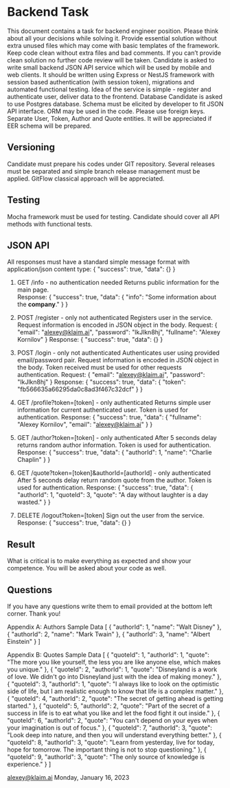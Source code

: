 # Backend Task 
This document contains a task for backend engineer position. Please think about all your  decisions while solving it. Provide essential solution without extra unused files which may come  with basic templates of the framework. Keep code clean without extra files and bad comments.  If you can’t provide clean solution no further code review will be taken. 
Candidate is asked to write small backend JSON API service which will be used by mobile and  web clients. It should be written using Express or NestJS framework with session based  authentication (with session token), migrations and automated functional testing. 
Idea of the service is simple - register and authenticate user, deliver data to the frontend. Database 
Candidate is asked to use Postgres database. Schema must be elicited by developer to fit  JSON API interface. ORM may be used in the code. Please use foreign keys. Separate User,  Token, Author and Quote entities. 
It will be appreciated if EER schema will be prepared. 
## Versioning 
Candidate must prepare his codes under GIT repository. Several releases must be separated  and simple branch release management must be applied. GitFlow classical approach will be  appreciated. 

## Testing 
Mocha framework must be used for testing. Candidate should cover all API methods with  functional tests. 

## JSON API 
All responses must have a standard simple message format with application/json content type: 
{ 
 "success": true, 
 "data": {} 
} 

1. GET /info - no authentication needed 
Returns public information for the main page.  
Response: 
{ 
 "success": true, 
 "data": { 
 "info": "Some information about the <b>company</b>."  } 
} 

2. POST /register - only not authenticated 
Registers user in the service. Request information is encoded in JSON object in the body. Request: 
{ 
 "email": "alexey@klaim.ai", 
 "password": "lkJlkn8hj", 
 "fullname": "Alexey Kornilov" 
} 
Response: 
{ 
 "success": true, 
 "data": {} 
} 
 
3. POST /login - only not authenticated 
Authenticates user using provided email/password pair. Request information is encoded in  JSON object in the body. Token received must be used for other requests authentication. 
Request: 
{ 
 "email": "alexey@klaim.ai", 
 "password": "lkJlkn8hj" 
} 
Response: 
{ 
 "success": true, 
 "data": { 
 "token": "fb566635a66295da0c8ad3f467c32dcf" 
 } 
} 

4. GET /profile?token=[token] - only authenticated 
Returns simple user information for current authenticated user. Token is used for authentication. Response: 
{ 
 "success": true, 
 "data": { 
 "fullname": "Alexey Kornilov", 
 "email": "alexey@klaim.ai" 
 } 
} 

5. GET /author?token=[token] - only authenticated 
After 5 seconds delay returns random author information. Token is used for authentication. Response: 
{ 
 "success": true, 
 "data": { 
 "authorId": 1, 
 "name": "Charlie Chaplin" 
 } 
} 

6. GET /quote?token=[token]&authorId=[authorId] - only authenticated After 5 seconds delay return random quote from the author. Token is used for authentication. Response: 
{ 
 "success": true, 
 "data": { 
 "authorId": 1, 
 "quoteId": 3, 
 "quote": "A day without laughter is a day wasted." 
 } 
} 

7. DELETE /logout?token=[token] 
Sign out the user from the service. 
Response: 
{ 
 "success": true, 
 "data": {} 
} 

## Result 
What is critical is to make everything as expected and show your competence. You will be  asked about your code as well. 

## Questions 
If you have any questions write them to email provided at the bottom left corner. Thank you! 

Appendix A: Authors Sample Data 
[ 
 { 
 "authorId": 1, 
 "name": "Walt Disney" 
 }, 
 { 
 "authorId": 2, 
 "name": "Mark Twain" 
 }, 
 { 
 "authorId": 3, 
 "name": "Albert Einstein" 
 } 
] 

Appendix B: Quotes Sample Data 
[ 
 { 
 "quoteId": 1, 
 "authorId": 1, 
 "quote": "The more you like yourself, the less you are like anyone else, which  makes you unique." 
 }, 
 { 
 "quoteId": 2, 
 "authorId": 1, 
 "quote": "Disneyland is a work of love. We didn't go into Disneyland just with  the idea of making money." 
 }, 
 { 
 "quoteId": 3, 
 "authorId": 1, 
 "quote": "I always like to look on the optimistic side of life, but I am  realistic enough to know that life is a complex matter." 
 }, 
 { 
 "quoteId": 4, 
 "authorId": 2, 
 "quote": "The secret of getting ahead is getting started."  }, 
 { 
 "quoteId": 5, 
 "authorId": 2, 
 "quote": "Part of the secret of a success in life is to eat what you like and  let the food fight it out inside." 
 }, 
 { 
 "quoteId": 6, 
 "authorId": 2, 
 "quote": "You can't depend on your eyes when your imagination is out of  focus." 
 }, 
 { 
 "quoteId": 7, 
 "authorId": 3, 
 "quote": "Look deep into nature, and then you will understand everything  better." 
 }, 
 { 
 "quoteId": 8, 
 "authorId": 3, 
 "quote": "Learn from yesterday, live for today, hope for tomorrow. The  important thing is not to stop questioning." 
 }, 
 { 
 "quoteId": 9, 
 "authorId": 3, 
 "quote": "The only source of knowledge is experience." 
 } 
] 

alexey@klaim.ai Monday, January 16, 2023
